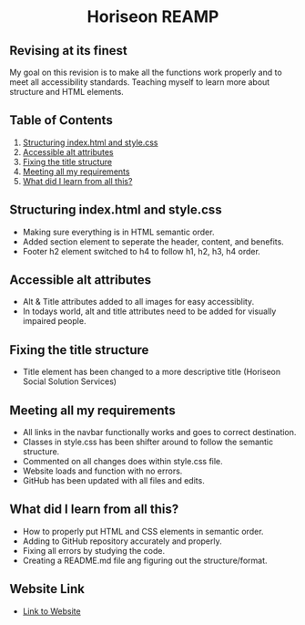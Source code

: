 <h1 align="center"> Horiseon REAMP </h1>

## Revising at its finest

My goal on this revision is to make all the functions work properly and to meet all accessibility standards. Teaching       myself to learn more about structure and HTML elements. 

## Table of Contents
<ol>
    <li><a href="#structure"> Structuring index.html and style.css </a></li>
    <li><a href="#alt"> Accessible alt attributes </a></li>
    <li><a href="#title"> Fixing the title structure </a></li>
    <li><a href="#requirements"> Meeting all my requirements </a></li>
    <li><a href="#learn"> What did I learn from all this? </a></li>
</ol>

## <div id="structure"> Structuring index.html and style.css </div>

* Making sure everything is in HTML semantic order.
* Added section element to seperate the header, content, and benefits.
* Footer h2 element switched to h4 to follow h1, h2, h3, h4 order.

## <div id="alt"> Accessible alt attributes </div>

* Alt & Title attributes added to all images for easy accessiblity.
* In todays world, alt and title attributes need to be added for visually impaired people.

## <div id="title"> Fixing the title structure </div>

* Title element has been changed to a more descriptive title (Horiseon Social Solution Services)

## <div id="requirements"> Meeting all my requirements </div>

* All links in the navbar functionally works and goes to correct destination.
* Classes in style.css has been shifter around to follow the semantic structure.
* Commented on all changes does within style.css file.
* Website loads and function with no errors.
* GitHub has been updated with all files and edits.

## <div id="learn"> What did I learn from all this? </div>

* How to properly put HTML and CSS elements in semantic order.
* Adding to GitHub repository accurately and properly.
* Fixing all errors by studying the code. 
* Creating a README.md file ang figuring out the structure/format.

## Website Link 

* [Link to Website](https://latommyla.github.io/Horiseon-REAMP/)